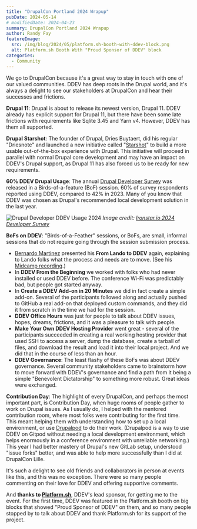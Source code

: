 ```yaml
---
title: "DrupalCon Portland 2024 Wrapup"
pubDate: 2024-05-14
# modifiedDate: 2024-04-23
summary: DrupalCon Portland 2024 Wrapup
author: Randy Fay
featureImage:
  src: /img/blog/2024/05/platform.sh-booth-with-ddev-block.png
  alt: Platform.sh Booth With "Proud Sponsor of DDEV" block
categories:
  - Community
---
```


We go to DrupalCon because it's a great way to stay in touch with one of our valued communities. DDEV has deep roots in the Drupal world, and it's always a delight to see our stakeholders at DrupalCon and hear their successes and frictions.

**Drupal 11**: Drupal is about to release its newest version, Drupal 11. DDEV already has explicit support for Drupal 11, but there have been some late frictions with requirements like Sqlite 3.45 and Yarn v4. However, DDEV has them all supported.

**Drupal Starshot**: The founder of Drupal, Dries Buytaert, did his regular "Driesnote" and launched a new initiative called "[Starshot](https://www.drupal.org/starshot)" to build a more usable out-of-the-box experience with Drupal. This initiative will proceed in parallel with normal Drupal core development and may have an impact on DDEV's Drupal support, as Drupal 11 has also forced us to be ready for new requirements.

**60% DDEV Drupal Usage**: The annual [Drupal Developer Survey](https://www.ironstar.io/devsurvey24/) was released in a Birds-of-a-feature (BoF) session. 60% of survey respondents reported using DDEV, compared to 42% in 2023. Many of you know that DDEV was chosen as Drupal's recommended local development solution in the last year.

![Drupal Developer DDEV Usage 2024](/img/blog/2024/05/local-environment-tools.png "Drupal Developer DDEV Usage 2024")
*Image credit: [Ironstar.io 2024 Developer Survey](https://www.ironstar.io/devsurvey24/)*


**BoFs on DDEV**: "Birds-of-a-Feather" sessions, or BoFs, are small, informal sessions that do not require going through the session submission process.
  * [Bernardo Martinez](https://github.com/bmartinez287) presented his **From Lando to DDEV** again, explaining to Lando folks what the process and needs are to move. (See his [Midcamp recording](https://www.midcamp.org/2024/topic-proposal/lando-ddev-side-side-migration).)
  * In **DDEV From the Beginning** we worked with folks who had never installed or used DDEV before. The conference Wi-Fi was predictably bad, but people got started anyway.
  * In **Create a DDEV Add-on in 20 Minutes** we did in fact create a simple add-on. Several of the participants followed along and actually pushed to GitHub a real add-on that deployed custom commands, and they did it from scratch in the time we had for the session.
  * **DDEV Office Hours** was just for people to talk about DDEV issues, hopes, dreams, frictions, and it was a pleasure to talk with people.
  * **Make Your Own DDEV Hosting Provider** went great - several of the participants succeeded in creating a real working hosting provider that used SSH to access a server, dump the database, create a tarball of files, and download the result and load it into their local project. And we did that in the course of less than an hour.
  * **DDEV Governance**: The least flashy of these BoFs was about DDEV governance. Several community stakeholders came to brainstorm how to move forward with DDEV's governance and find a path from it being a simple "Benevolent Dictatorship" to something more robust. Great ideas were exchanged.

**Contribution Day**: The highlight of every DrupalCon, and perhaps the most important part, is Contribution Day, when huge rooms of people gather to work on Drupal issues. As I usually do, I helped with the mentored contribution room, where most folks were contributing for the first time. This meant helping them with understanding how to set up a local environment, or use [Drupalpod](https://www.drupal.org/project/drupalpod) to do their work. (Drupalpod is a way to use DDEV on Gitpod without needing a local development environment, which helps enormously in a conference environment with unreliable networking.) This year I had better mastery of Drupal's new GitLab setup, understood "issue forks" better, and was able to help more successfully than I did at DrupalCon Lille.

It's such a delight to see old friends and collaborators in person at events like this, and this was no exception. There were so many people commenting on their love for DDEV and offering supportive comments.

And **thanks to [Platform.sh](https://platform.sh)**, DDEV's lead sponsor, for getting me to the event. For the first time, DDEV was featured in the Platform.sh booth on big blocks that showed "Proud Sponsor of DDEV" on them, and so many people stopped by to talk about DDEV and thank Platform.sh for its support of the project.

